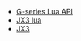 <!-- docs/_sidebar.md -->

<!-- * [note](readme.md "note")
    * [Guide](1.md "11111")
    * [首页](JX3.md)
    * [指南](/G-series%20Lua%20API.md) -->


* [G-series Lua API](/doc/G-series%20Lua%20API.md)
* [JX3 lua](/doc/lua.md)
* [JX3](/doc/JX3.md)